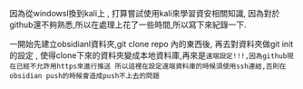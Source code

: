 因為從windowsl換到kali上 , 打算嘗試使用kali來學習資安相關知識, 因為對於github還不夠熟悉,所以在處理上花了一些時間,所以寫下來紀錄一下.


一開始先建立obsidianl資料夾,git clone repo 內的東西後, 再去對資料夾做git init的設定 , 使得clone下來的資料夾變成本地資料庫,再來是`遠端設定!!!,因為github現在已經不允許用https來進行推送 所以這裡在設定遠端資料庫的時候須使用ssh連結,否則在obsidian push的時候會造成push不上去的問題`

